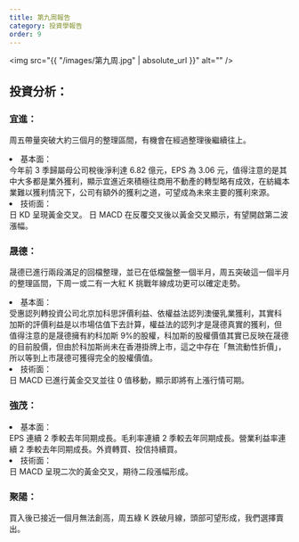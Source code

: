 ```yaml
---
title: 第九周報告
category: 投資學報告
order: 9
---
```


<span class="image fit"><img src="{{ "/images/第九周.jpg" | absolute_url }}" alt="" /></span>


## 投資分析：

### 宜進：
周五帶量突破大約三個月的整理區間，有機會在經過整理後繼續往上。
<li>基本面：</li>
    今年前 3 季歸屬母公司稅後淨利達 6.82 億元，EPS 為 3.06 元，值得注意的是其中大多都是業外獲利，顯示宜進近來積極往商用不動產的轉型略有成效，在紡織本業難以獲利情況下，公司有額外的獲利之道，可望成為未來主要的獲利來源。
<li>技術面：</li>
    日 KD 呈現黃金交叉。
    日 MACD 在反覆交叉後以黃金交叉顯示，有望開啟第二波漲幅。

### 晟德：
晟德已進行兩段滿足的回檔整理，並已在低檔盤整一個半月，周五突破這一個半月的整理區間，下周一或二有一大紅 K 挑戰年線成功更可以確定走勢。
<li>基本面：</li>
    受惠認列轉投資公司北京加科思評價利益、依權益法認列澳優乳業獲利，其實科
    加斯的評價利益是以市場估值下去計算，權益法的認列才是晟德真實的獲利，但
    值得注意的是晟德擁有約科加斯 9%的股權，科加斯的股權價值其實已反映在晟德
    的目前股價，但由於科加斯尚未在香港掛牌上市，這之中存在「無流動性折價」，
    所以等到上市晟德可獲得完全的股權價值。
<li>技術面：</li>
    日 MACD 已進行黃金交叉並往 0 值移動，顯示即將有上漲行情可期。

### 強茂：
<li>基本面：</li>
    EPS 連續 2 季較去年同期成長。毛利率連續 2 季較去年同期成長。營業利益率連續 2 季較去年同期成長。外資轉買、投信持續買。
<li>技術面：</li>
    日 MACD 呈現二次的黃金交叉，期待二段漲幅形成。

### 聚陽：
買入後已接近一個月無法創高，周五綠 K 跌破月線，頭部可望形成，我們選擇賣出。